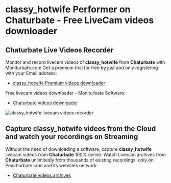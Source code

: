 # classy_hotwife Performer on Chaturbate - Free LiveCam videos downloader

## Chaturbate Live Videos Recorder

Monitor and record livecam videos of **classy_hotwife** from **Chaturbate** with Moniturbate.com
Get a premium trial for free by just and only registering with your Email address:
* [classy_hotwife Premium videos downloader](https://moniturbate.com/request-demo-licence-key.html)

Free livecam videos downloader - Moniturbate Software:
* [Chaturbate videos downloader](https://moniturbate.com/moniturbate-download-software.html)

![classy_hotwife livecam videos recorder](https://peachurnet.com/templates/moniturbate-software.png)


## Capture classy_hotwife videos from the Cloud and watch your recordings on Streaming

Without the need of downloading a software, capture **classy_hotwife** livecam videos from **Chaturbate** 100% online.
Watch Livecam archives from **Chaturbate** unlimitedly from thousands of existing recordings, only on Peachurbate.com and its websites network:
* [Chaturbate videos archives](https://peachurnet.com/)
